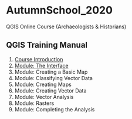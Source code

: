 # AutumnSchool_2020
QGIS Online Course (Archaeologists &amp; Historians)
## QGIS Training Manual
1. [Course Introduction](https://github.com/Toletum-Network/AutumnSchool_2020/blob/master/Training_Manual/Course_Introduction.md)
2. [Module: The Interface](https://github.com/Toletum-Network/AutumnSchool_2020/blob/master/Training_Manual/Module_The_Interface.md)
3. Module: Creating a Basic Map
4. Module: Classifying Vector Data
5. Module: Creating Maps
6. Module: Creating Vector Data
7. Module: Vector Analysis
8. Module: Rasters
9. Module: Completing the Analysis
